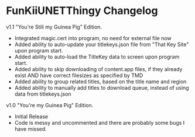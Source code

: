# FunKiiUNETThingy Changelog  

v1.1 "You're Still my Guinea Pig" Edition.  
 - Integrated magic.cert into program, no need for external file now  
 - Added ability to auto-update your titlekeys.json file from "That Key Site" upon program start.  
 - Added ability to auto-load the TitleKey data to screen upon program start.  
 - Added ability to skip downloading of content.app files, if they already exist AND have correct filesizes as specified by TMD  
 - Added ability to group related titles, based on the title name and region  
 - Added ability to manually add titles to download queue, instead of using data from titlekeys.json  
 
v1.0 "You're my Guinea Pig" Edition.  
 - Initial Release  
 - Code is messy and uncommented and there are probably some bugs I have missed.  